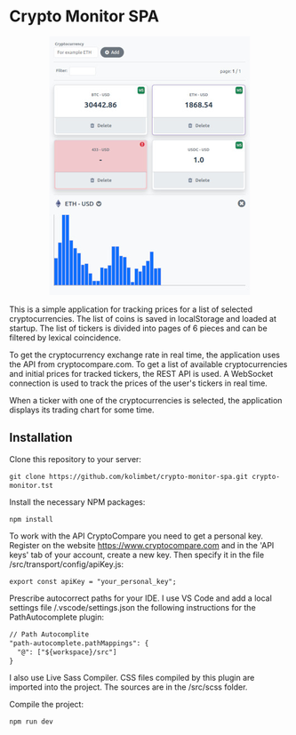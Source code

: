 # Crypto Monitor SPA

<p align="center">
  <img src="docs/app-home.jpg" />
</p>

This is a simple application for tracking prices for a list of selected cryptocurrencies. The list of coins is saved in localStorage and loaded at startup. The list of tickers is divided into pages of 6 pieces and can be filtered by lexical coincidence.

To get the cryptocurrency exchange rate in real time, the application uses the API from cryptocompare.com. To get a list of available cryptocurrencies and initial prices for tracked tickers, the REST API is used. A WebSocket connection is used to track the prices of the user's tickers in real time.

When a ticker with one of the cryptocurrencies is selected, the application displays its trading chart for some time.

## Installation

Clone this repository to your server:

```
git clone https://github.com/kolimbet/crypto-monitor-spa.git crypto-monitor.tst
```

Install the necessary NPM packages:

```
npm install
```

To work with the API CryptoCompare you need to get a personal key. Register on the website https://www.cryptocompare.com and in the 'API keys' tab of your account, create a new key. Then specify it in the file /src/transport/config/apiKey.js:

```
export const apiKey = "your_personal_key";
```

Prescribe autocorrect paths for your IDE. I use VS Code and add a local
settings file /.vscode/settings.json the following instructions for the PathAutocomplete plugin:

```
// Path Autocomplite
"path-autocomplete.pathMappings": {
  "@": ["${workspace}/src"]
}
```

I also use Live Sass Compiler. CSS files compiled by this plugin are imported into the project. The sources are in the /src/scss folder.

Compile the project:

```
npm run dev
```
